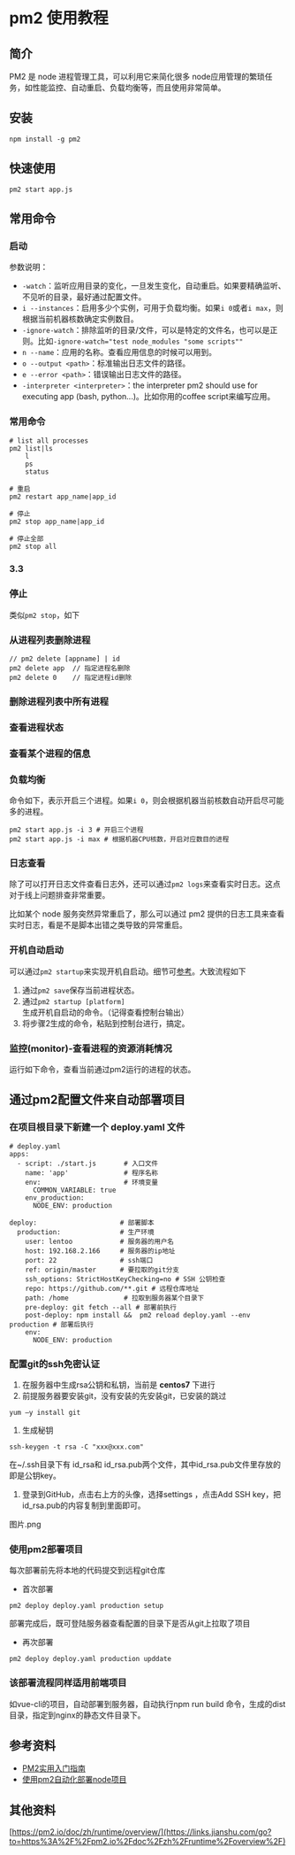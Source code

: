 # pm2 使用教程

## 简介

PM2 是 node 进程管理工具，可以利用它来简化很多 node应用管理的繁琐任务，如性能监控、自动重启、负载均衡等，而且使用非常简单。

## 安装

```
npm install -g pm2
```

## 快速使用

```
pm2 start app.js
```

## 常用命令

### 启动

参数说明：

- `-watch`：监听应用目录的变化，一旦发生变化，自动重启。如果要精确监听、不见听的目录，最好通过配置文件。
- `i --instances`：启用多少个实例，可用于负载均衡。如果`i 0`或者`i max`，则根据当前机器核数确定实例数目。
- `-ignore-watch`：排除监听的目录/文件，可以是特定的文件名，也可以是正则。比如`-ignore-watch="test node_modules "some scripts""`
- `n --name`：应用的名称。查看应用信息的时候可以用到。
- `o --output <path>`：标准输出日志文件的路径。
- `e --error <path>`：错误输出日志文件的路径。
- `-interpreter <interpreter>`：the interpreter pm2 should use for executing app (bash, python...)。比如你用的coffee script来编写应用。

### 常用命令

```
# list all processes
pm2 list|ls                                                     
    l                                                            
    ps                                                          
    status                                       

# 重启
pm2 restart app_name|app_id

# 停止
pm2 stop app_name|app_id

# 停止全部
pm2 stop all
```

### 3.3

### 停止

类似`pm2 stop`，如下

### 从进程列表删除进程

```
// pm2 delete [appname] | id
pm2 delete app  // 指定进程名删除
pm2 delete 0    // 指定进程id删除

```

### 删除进程列表中所有进程

### 查看进程状态

### 查看某个进程的信息

### 负载均衡

命令如下，表示开启三个进程。如果`i 0`，则会根据机器当前核数自动开启尽可能多的进程。

```
pm2 start app.js -i 3 # 开启三个进程
pm2 start app.js -i max # 根据机器CPU核数，开启对应数目的进程 

```

### 日志查看

除了可以打开日志文件查看日志外，还可以通过`pm2 logs`来查看实时日志。这点对于线上问题排查非常重要。

比如某个 node 服务突然异常重启了，那么可以通过 pm2 提供的日志工具来查看实时日志，看是不是脚本出错之类导致的异常重启。

### 开机自动启动

可以通过`pm2 startup`来实现开机自启动。细节可[参考](https://links.jianshu.com/go?to=http%3A%2F%2Fpm2.keymetrics.io%2Fdocs%2Fusage%2Fstartup%2F)。大致流程如下

1. 通过`pm2 save`保存当前进程状态。
2. 通过`pm2 startup [platform]`生成开机自启动的命令。（记得查看控制台输出）
3. 将步骤2生成的命令，粘贴到控制台进行，搞定。

### 监控(monitor)-查看进程的资源消耗情况

运行如下命令，查看当前通过pm2运行的进程的状态。

## 通过pm2配置文件来自动部署项目

### 在项目根目录下新建一个 deploy.yaml 文件

```
# deploy.yaml
apps:
  - script: ./start.js       # 入口文件
    name: 'app'              # 程序名称
    env:                     # 环境变量
      COMMON_VARIABLE: true
    env_production:
      NODE_ENV: production

deploy:                     # 部署脚本
  production:               # 生产环境
    user: lentoo            # 服务器的用户名
    host: 192.168.2.166     # 服务器的ip地址
    port: 22                # ssh端口
    ref: origin/master      # 要拉取的git分支
    ssh_options: StrictHostKeyChecking=no # SSH 公钥检查
    repo: https://github.com/**.git # 远程仓库地址
    path: /home              # 拉取到服务器某个目录下
    pre-deploy: git fetch --all # 部署前执行
    post-deploy: npm install &&  pm2 reload deploy.yaml --env production # 部署后执行
    env:
      NODE_ENV: production

```

### 配置git的ssh免密认证

1. 在服务器中生成rsa公钥和私钥，当前是 **centos7** 下进行
2. 前提服务器要安装git，没有安装的先安装git，已安装的跳过

```
yum –y install git

```

1. 生成秘钥

```
ssh-keygen -t rsa -C "xxx@xxx.com"

```

在~/.ssh目录下有 id_rsa和 id_rsa.pub两个文件，其中id_rsa.pub文件里存放的即是公钥key。

1. 登录到GitHub，点击右上方的头像，选择settings ，点击Add SSH key，把id_rsa.pub的内容复制到里面即可。

图片.png

### 使用pm2部署项目

每次部署前先将本地的代码提交到远程git仓库

- 首次部署

```
pm2 deploy deploy.yaml production setup 

```

部署完成后，既可登陆服务器查看配置的目录下是否从git上拉取了项目

- 再次部署

```
pm2 deploy deploy.yaml production upddate

```

### 该部署流程同样适用前端项目

如vue-cli的项目，自动部署到服务器，自动执行npm run build 命令，生成的dist目录，指定到nginx的静态文件目录下。

## 参考资料

- [PM2实用入门指南](https://links.jianshu.com/go?to=https%3A%2F%2Fwww.cnblogs.com%2Fchyingp%2Fp%2Fpm2-documentation.html)
- [使用pm2自动化部署node项目](https://links.jianshu.com/go?to=https%3A%2F%2Fjuejin.im%2Fpost%2F5b823506e51d4538d517662f)

## 其他资料

[https://pm2.io/doc/zh/runtime/overview/](https://links.jianshu.com/go?to=https%3A%2F%2Fpm2.io%2Fdoc%2Fzh%2Fruntime%2Foverview%2F)